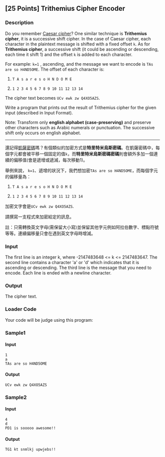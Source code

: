\[25 Points\] Trithemius Cipher Encoder
---------------------------------------

### Description

<div>

Do you remember [Caesar
cipher](https://ckj.imslab.org/#/problems/L6vddcFTIix4)? One similar
technique is **Trithemius cipher**, it is a successive shift cipher. In
the case of Caesar cipher, each character in the plaintext message is
shifted with a fixed offset `k`. As for **Trithemius cipher**, a
successive shift (it could be ascending or descending, each time it
shift 1) and the offset `k` is added to each character.

For example: `k=1` , ascending, and the message we want to encode is
`TAs are so H4ND5OME`. The offset of each character is:

1.  `T A s a r e s o H N D O M E`

2.  `1 2 3 4 5 6 7 8 9 10 11 12 13 14`

The cipher text becomes `UCv ewk zw Q4XO5AZS`.

Write a program that prints out the result of Trithemius cipher for the
given input (described in Input Format).

Note: Transform only **english alphabet (case-preserving)** and preserve
other characters such as Arabic numerals or punctuation. The successive
shift only occurs on english alphabet.

------------------------------------------------------------------------

還記得[凱薩密碼](https://ckj.imslab.org/#/problems/L6vddcFTIix4)嗎？有個類似的加密方式是**特里特米烏斯密碼**。在凱薩密碼中，每個字元都會被平移一個固定的值`k`，而**特里特米烏斯密碼密碼**則會額外多加一個連續的偏移值(會是遞增或遞減，每次移動1)。

舉例來說，
`k=1`、遞增的狀況下，我們想加密`TAs are so H4ND5OME`，而每個字元的偏移量為：

1.  `T A s a r e s o H N D O M E`

2.  `1 2 3 4 5 6 7 8 9 10 11 12 13 14`

加密文字會是`UCv ewk zw Q4XO5AZS`.

請撰寫一支程式來加密給定的訊息。

註：只需轉換英文字母(需保留大小寫)並保留其他字元例如阿拉伯數字、標點符號等等。連續偏移量只會在遇到英文字母時增減。

</div>

### Input

The first line is an integer k, where -2147483648 \<= k \<= 2147483647.
The second line contains a character \'a\' or \'d\' which indicates that
it is ascending or descending. The third line is the message that you
need to encode. Each line is ended with a newline character.

### Output

The cipher text.

### Loader Code

<div>

Your code will be judge using this program:

</div>

<div>

### Sample1

#### Input

    1
    a
    TAs are so H4ND5OME

#### Output

    UCv ewk zw Q4XO5AZS

</div>

<div>

### Sample2

#### Input

    4
    d
    PD1 is sooooo awesome!!

#### Output

    TG1 kt snmlkj upwjebs!!

</div>
